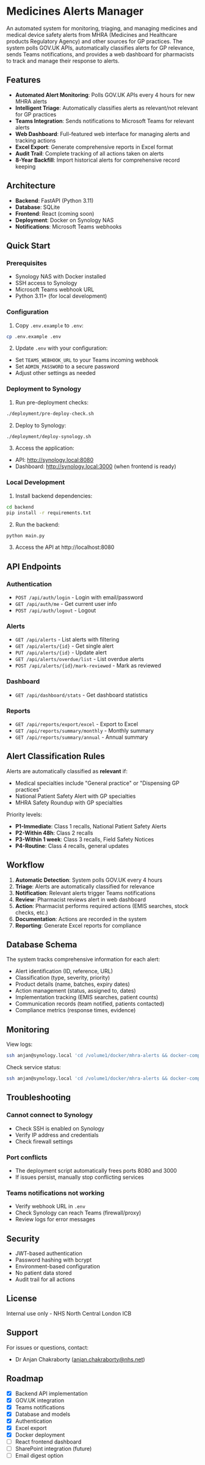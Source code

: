 # Medicines Alerts Manager

An automated system for monitoring, triaging, and managing medicines and medical device safety alerts from MHRA (Medicines and Healthcare products Regulatory Agency) and other sources for GP practices. The system polls GOV.UK APIs, automatically classifies alerts for GP relevance, sends Teams notifications, and provides a web dashboard for pharmacists to track and manage their response to alerts.

## Features

- **Automated Alert Monitoring**: Polls GOV.UK APIs every 4 hours for new MHRA alerts
- **Intelligent Triage**: Automatically classifies alerts as relevant/not relevant for GP practices
- **Teams Integration**: Sends notifications to Microsoft Teams for relevant alerts
- **Web Dashboard**: Full-featured web interface for managing alerts and tracking actions
- **Excel Export**: Generate comprehensive reports in Excel format
- **Audit Trail**: Complete tracking of all actions taken on alerts
- **8-Year Backfill**: Import historical alerts for comprehensive record keeping

## Architecture

- **Backend**: FastAPI (Python 3.11)
- **Database**: SQLite
- **Frontend**: React (coming soon)
- **Deployment**: Docker on Synology NAS
- **Notifications**: Microsoft Teams webhooks

## Quick Start

### Prerequisites

- Synology NAS with Docker installed
- SSH access to Synology
- Microsoft Teams webhook URL
- Python 3.11+ (for local development)

### Configuration

1. Copy `.env.example` to `.env`:
```bash
cp .env.example .env
```

2. Update `.env` with your configuration:
- Set `TEAMS_WEBHOOK_URL` to your Teams incoming webhook
- Set `ADMIN_PASSWORD` to a secure password
- Adjust other settings as needed

### Deployment to Synology

1. Run pre-deployment checks:
```bash
./deployment/pre-deploy-check.sh
```

2. Deploy to Synology:
```bash
./deployment/deploy-synology.sh
```

3. Access the application:
- API: http://synology.local:8080
- Dashboard: http://synology.local:3000 (when frontend is ready)

### Local Development

1. Install backend dependencies:
```bash
cd backend
pip install -r requirements.txt
```

2. Run the backend:
```bash
python main.py
```

3. Access the API at http://localhost:8080

## API Endpoints

### Authentication
- `POST /api/auth/login` - Login with email/password
- `GET /api/auth/me` - Get current user info
- `POST /api/auth/logout` - Logout

### Alerts
- `GET /api/alerts` - List alerts with filtering
- `GET /api/alerts/{id}` - Get single alert
- `PUT /api/alerts/{id}` - Update alert
- `GET /api/alerts/overdue/list` - List overdue alerts
- `POST /api/alerts/{id}/mark-reviewed` - Mark as reviewed

### Dashboard
- `GET /api/dashboard/stats` - Get dashboard statistics

### Reports
- `GET /api/reports/export/excel` - Export to Excel
- `GET /api/reports/summary/monthly` - Monthly summary
- `GET /api/reports/summary/annual` - Annual summary

## Alert Classification Rules

Alerts are automatically classified as **relevant** if:
- Medical specialties include "General practice" or "Dispensing GP practices"
- National Patient Safety Alert with GP specialties
- MHRA Safety Roundup with GP specialties

Priority levels:
- **P1-Immediate**: Class 1 recalls, National Patient Safety Alerts
- **P2-Within 48h**: Class 2 recalls
- **P3-Within 1 week**: Class 3 recalls, Field Safety Notices
- **P4-Routine**: Class 4 recalls, general updates

## Workflow

1. **Automatic Detection**: System polls GOV.UK every 4 hours
2. **Triage**: Alerts are automatically classified for relevance
3. **Notification**: Relevant alerts trigger Teams notifications
4. **Review**: Pharmacist reviews alert in web dashboard
5. **Action**: Pharmacist performs required actions (EMIS searches, stock checks, etc.)
6. **Documentation**: Actions are recorded in the system
7. **Reporting**: Generate Excel reports for compliance

## Database Schema

The system tracks comprehensive information for each alert:
- Alert identification (ID, reference, URL)
- Classification (type, severity, priority)
- Product details (name, batches, expiry dates)
- Action management (status, assigned to, dates)
- Implementation tracking (EMIS searches, patient counts)
- Communication records (team notified, patients contacted)
- Compliance metrics (response times, evidence)

## Monitoring

View logs:
```bash
ssh anjan@synology.local 'cd /volume1/docker/mhra-alerts && docker-compose logs -f'
```

Check service status:
```bash
ssh anjan@synology.local 'cd /volume1/docker/mhra-alerts && docker-compose ps'
```

## Troubleshooting

### Cannot connect to Synology
- Check SSH is enabled on Synology
- Verify IP address and credentials
- Check firewall settings

### Port conflicts
- The deployment script automatically frees ports 8080 and 3000
- If issues persist, manually stop conflicting services

### Teams notifications not working
- Verify webhook URL in `.env`
- Check Synology can reach Teams (firewall/proxy)
- Review logs for error messages

## Security

- JWT-based authentication
- Password hashing with bcrypt
- Environment-based configuration
- No patient data stored
- Audit trail for all actions

## License

Internal use only - NHS North Central London ICB

## Support

For issues or questions, contact:
- Dr Anjan Chakraborty (anjan.chakraborty@nhs.net)

## Roadmap

- [x] Backend API implementation
- [x] GOV.UK integration
- [x] Teams notifications
- [x] Database and models
- [x] Authentication
- [x] Excel export
- [x] Docker deployment
- [ ] React frontend dashboard
- [ ] SharePoint integration (future)
- [ ] Email digest option
